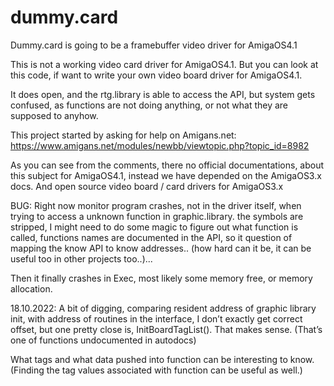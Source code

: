 # dummy.card
Dummy.card is going to be a framebuffer video driver for AmigaOS4.1

This is not a working video card driver for AmigaOS4.1. 
But you can look at this code, if want to write your own video board driver for AmigaOS4.1.

It does open, and the rtg.library is able to access the API, 
but system gets confused, as functions are not doing anything, or not what they are supposed to anyhow.

This project started by asking for help on Amigans.net:
https://www.amigans.net/modules/newbb/viewtopic.php?topic_id=8982

As you can see from the comments, there no official documentations, 
about this subject for AmigaOS4.1, instead we have depended on the AmigaOS3.x docs.
And open source video board / card drivers for AmigaOS3.x

BUG:
Right now monitor program crashes, not in the driver itself, when trying to access a unknown function in graphic.library. 
the symbols are stripped, I might need to do some magic to figure out what function is called, 
functions names are documented in the API, so it question of mapping the know API to know addresses..
(how hard can it be, it can be useful too in other projects too..)...

Then it finally crashes in Exec, most likely some memory free, or memory allocation.

18.10.2022:
A bit of digging, comparing resident address of graphic library init, with address of routines in the interface, 
I don’t exactly get correct offset, but one pretty close is, InitBoardTagList(). That makes sense.
(That’s one of functions undocumented in autodocs)

What tags and what data pushed into function can be interesting to know.
(Finding the tag values associated with function can be useful as well.)
